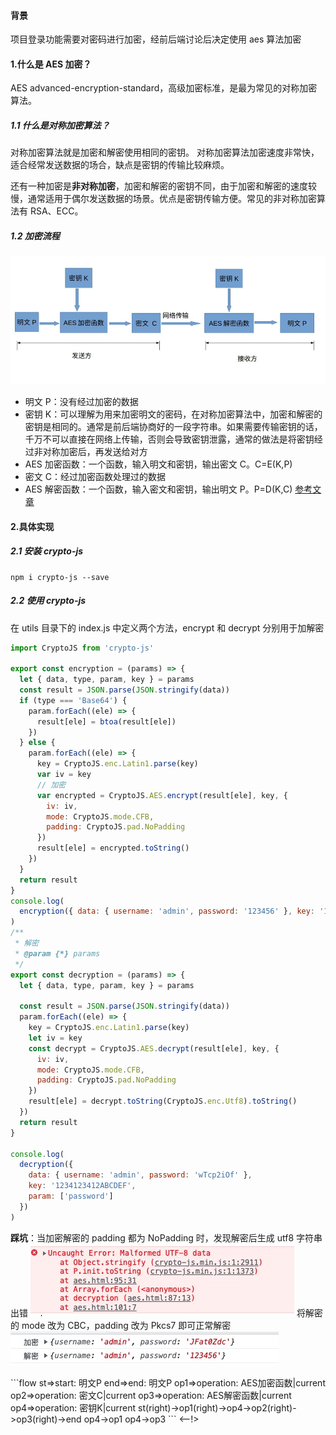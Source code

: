 #### 背景

项目登录功能需要对密码进行加密，经前后端讨论后决定使用 aes 算法加密

#### 1.什么是 AES 加密？

AES advanced-encryption-standard，高级加密标准，是最为常见的对称加密算法。

##### 1.1 什么是对称加密算法？

对称加密算法就是加密和解密使用相同的密钥。
对称加密算法加密速度非常快，适合经常发送数据的场合，缺点是密钥的传输比较麻烦。

还有一种加密是**非对称加密**，加密和解密的密钥不同，由于加密和解密的速度较慢，通常适用于偶尔发送数据的场景。优点是密钥传输方便。常见的非对称加密算法有 RSA、ECC。

##### 1.2 加密流程

![加密流程](../static/images/加密流程.png)

- 明文 P：没有经过加密的数据
- 密钥 K：可以理解为用来加密明文的密码，在对称加密算法中，加密和解密的密钥是相同的。通常是前后端协商好的一段字符串。如果需要传输密钥的话，千万不可以直接在网络上传输，否则会导致密钥泄露，通常的做法是将密钥经过非对称加密后，再发送给对方
- AES 加密函数：一个函数，输入明文和密钥，输出密文 C。C=E(K,P)
- 密文 C：经过加密函数处理过的数据
- AES 解密函数：一个函数，输入密文和密钥，输出明文 P。P=D(K,C)
  [参考文章](https://www.jianshu.com/p/a47477e8126a)

#### 2.具体实现

##### 2.1 安装 crypto-js

```
npm i crypto-js --save
```

##### 2.2 使用 crypto-js

在 utils 目录下的 index.js 中定义两个方法，encrypt 和 decrypt 分别用于加解密

```js
import CryptoJS from 'crypto-js'

export const encryption = (params) => {
  let { data, type, param, key } = params
  const result = JSON.parse(JSON.stringify(data))
  if (type === 'Base64') {
    param.forEach((ele) => {
      result[ele] = btoa(result[ele])
    })
  } else {
    param.forEach((ele) => {
      key = CryptoJS.enc.Latin1.parse(key)
      var iv = key
      // 加密
      var encrypted = CryptoJS.AES.encrypt(result[ele], key, {
        iv: iv,
        mode: CryptoJS.mode.CFB,
        padding: CryptoJS.pad.NoPadding
      })
      result[ele] = encrypted.toString()
    })
  }
  return result
}
console.log(
  encryption({ data: { username: 'admin', password: '123456' }, key: '1234123412ABCDEF', param: ['password'] })
)
/**
 * 解密
 * @param {*} params
 */
export const decryption = (params) => {
  let { data, type, param, key } = params

  const result = JSON.parse(JSON.stringify(data))
  param.forEach((ele) => {
    key = CryptoJS.enc.Latin1.parse(key)
    let iv = key
    const decrypt = CryptoJS.AES.decrypt(result[ele], key, {
      iv: iv,
      mode: CryptoJS.mode.CFB,
      padding: CryptoJS.pad.NoPadding
    })
    result[ele] = decrypt.toString(CryptoJS.enc.Utf8).toString()
  })
  return result
}

console.log(
  decryption({
    data: { username: 'admin', password: 'wTcp2iOf' },
    key: '1234123412ABCDEF',
    param: ['password']
  })
)
```

**踩坑**：当加密解密的 padding 都为 NoPadding 时，发现解密后生成 utf8 字符串出错
![error](../static/images/AESERROR.jpg)
将解密的 mode 改为 CBC，padding 改为 Pkcs7 即可正常解密
![aes](../static/images/aes.jpg)

<!-->

```flow
st=>start: 明文P
end=>end: 明文P
op1=>operation: AES加密函数|current
op2=>operation: 密文C|current
op3=>operation: AES解密函数|current
op4=>operation: 密钥K|current
st(right)->op1(right)->op4->op2(right)->op3(right)->end
op4->op1
op4->op3
```

<--!>
